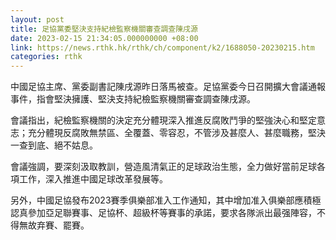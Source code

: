 ```yaml
---
layout: post
title: 足協黨委堅決支持紀檢監察機關審查調查陳戌源
date: 2023-02-15 21:34:05.000000000 +08:00
link: https://news.rthk.hk/rthk/ch/component/k2/1688050-20230215.htm
categories: rthk
---
```


中國足協主席、黨委副書記陳戌源昨日落馬被查。足協黨委今日召開擴大會議通報事件，指會堅決擁護、堅決支持紀檢監察機關審查調查陳戌源。

會議指出，紀檢監察機關的決定充分體現深入推進反腐敗鬥爭的堅強決心和堅定意志；充分體現反腐敗無禁區、全覆蓋、零容忍，不管涉及甚麼人、甚麼職務，堅決一查到底、絕不姑息。

會議強調，要深刻汲取教訓，營造風清氣正的足球政治生態，全力做好當前足球各項工作，深入推進中國足球改革發展等。

另外，中國足協發布2023賽季俱樂部准入工作通知，其中增加准入俱樂部應積極認真參加亞足聯賽事、足協杯、超級杯等賽事的承諾，要求各隊派出最强陣容，不得無故弃賽、罷賽。
